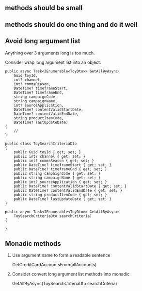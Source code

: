 
## methods should be small

## methods should do one thing and do it well

## Avoid long argument list

Anything over 3 arguments long is too much. 

Consider wrap long argument list into an object.

```
public async Task<IEnumerable<ToyDto>> GetAllByAsync(
    Guid toyId, 
    int? channel, 
    int? commsReason, 
    DateTime? timeframeStart, 
    DateTime? timeframeEnd, 
    string campaignCode, 
    string campaignName, 
    int? sourceApplication,
    DateTime? contentValidStartDate, 
    DateTime? contentValidEndDate, 
    string productItemCode, 
    DateTime? lastUpdateDate)
{
    //
}

public class ToySearchCriteriaDto 
{
    public Guid toyId { get; set; } 
    public int? channel { get; set; } 
    public int? commsReason { get; set; } 
    public DateTime? timeframeStart { get; set; } 
    public DateTime? timeframeEnd { get; set; } 
    public string campaignCode { get; set; } 
    public string campaignName { get; set; } 
    public int? sourceApplication { get; set; }
    public DateTime? contentValidStartDate { get; set; } 
    public DateTime? contentValidEndDate { get; set; } 
    public string productItemCode { get; set; } 
    public DateTime? lastUpdateDate { get; set; }
}

public async Task<IEnumerable<ToyDto>> GetAllByAsync(
    ToySearchCriteriaDto searchCriteria)
{

}
```

## Monadic methods

1. Use argument name to form a readable sentence 

    GetCreditCardAccountsFrom(allAccounts)

2. Consider convert long argument list methods into monadic

    GetAllByAsync(ToySearchCriteriaDto searchCriteria)